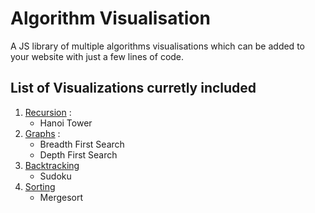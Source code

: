 # Algorithm Visualisation

A JS library of multiple algorithms visualisations which can be added to your website with just a few lines of code. 

## List of Visualizations curretly included
1. [Recursion](https://paprajapati9.github.io/ppAlgoViz/recursion/test.html) : 
    * Hanoi Tower
2. [Graphs](https://paprajapati9.github.io/ppAlgoViz/graphs/test.html) : 
    * Breadth First Search
    * Depth First Search
3. [Backtracking](https://paprajapati9.github.io/ppAlgoViz/backtracking/test.html)
    * Sudoku
4. [Sorting](https://paprajapati9.github.io/ppAlgoViz/sorting/test.html)
    * Mergesort
